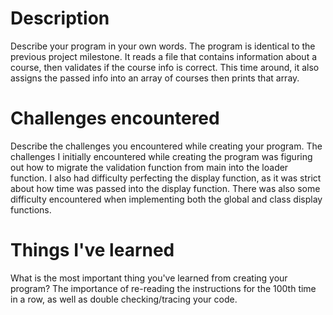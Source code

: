 # Description
Describe your program in your own words.
  The program is identical to the previous project milestone. It reads a file
  that contains information about a course, then validates if the course info
  is correct. This time around, it also assigns the passed info into an array
  of courses then prints that array.
# Challenges encountered
Describe the challenges you encountered while creating your program.
  The challenges I initially encountered while creating the program was figuring
  out how to migrate the validation function from main into the loader
  function. I also had difficulty perfecting the display function, as it was
  strict about how time was passed into the display function. There was also
  some difficulty encountered when implementing both the global and class
  display functions.
# Things I've learned
What is the most important thing you've learned from creating your program?
  The importance of re-reading the instructions for the 100th time in a row, as
  well as double checking/tracing your code.
